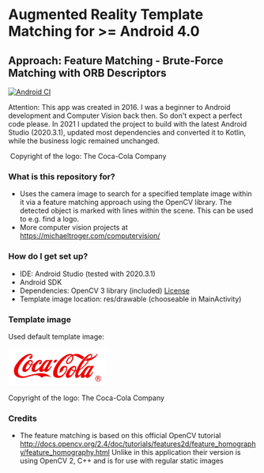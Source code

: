 # Augmented Reality Template Matching for >= Android 4.0
## Approach: Feature Matching - Brute-Force Matching with ORB Descriptors
[![Android CI](https://github.com/michaeltroger/feature-matching-android/actions/workflows/android.yml/badge.svg)](https://github.com/michaeltroger/feature-matching-android/actions/workflows/android.yml)

Attention: This app was created in 2016. I was a beginner to Android development and Computer Vision back then. So don't expect a perfect code please. In 2021 I updated the project to build with the latest Android Studio (2020.3.1), updated most dependencies and converted it to Kotlin, while the business logic remained unchanged.

<img src="/screenshots/demo.gif" alt="" width="800"/>
Copyright of the logo: The Coca-Cola Company

### What is this repository for? ###
* Uses the camera image to search for a specified template image within it via a feature matching approach using the OpenCV library. The detected object is marked with lines within the scene. This can be used to e.g. find a logo.
* More computer vision projects at https://michaeltroger.com/computervision/

### How do I get set up? ###
* IDE: Android Studio (tested with 2020.3.1)
* Android SDK
* Dependencies: OpenCV 3 library (included) [License](/opencv-3-4-15/LICENSE)
* Template image location: res/drawable (chooseable in MainActivity)

### Template image ###
Used default template image:

<img src="/app/src/main/res/drawable/coca_cola.bmp" alt="" width="200" />

Copyright of the logo: The Coca-Cola Company

### Credits
* The feature matching is based on this official OpenCV tutorial http://docs.opencv.org/2.4/doc/tutorials/features2d/feature_homography/feature_homography.html Unlike in this application their version is using OpenCV 2, C++ and is for use with regular static images
